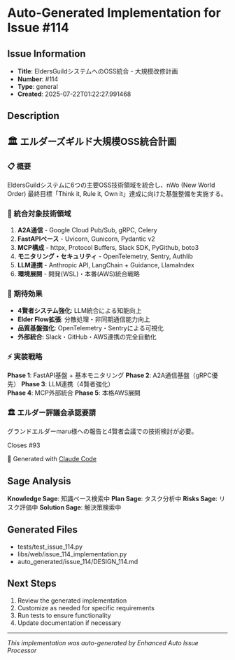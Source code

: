 # Auto-Generated Implementation for Issue #114

## Issue Information
- **Title**: EldersGuildシステムへのOSS統合 - 大規模改修計画
- **Number**: #114
- **Type**: general
- **Created**: 2025-07-22T01:22:27.991468

## Description
## 🏛️ エルダーズギルド大規模OSS統合計画

### 📋 概要
EldersGuildシステムに6つの主要OSS技術領域を統合し、nWo (New World Order) 最終目標「Think it, Rule it, Own it」達成に向けた基盤整備を実施する。

### 🎯 統合対象技術領域
1. **A2A通信** - Google Cloud Pub/Sub, gRPC, Celery
2. **FastAPIベース** - Uvicorn, Gunicorn, Pydantic v2  
3. **MCP構成** - httpx, Protocol Buffers, Slack SDK, PyGithub, boto3
4. **モニタリング・セキュリティ** - OpenTelemetry, Sentry, Authlib
5. **LLM連携** - Anthropic API, LangChain + Guidance, LlamaIndex
6. **環境展開** - 開発(WSL)・本番(AWS)統合戦略

### 🚀 期待効果
- **4賢者システム強化**: LLM統合による知能向上
- **Elder Flow拡張**: 分散処理・非同期通信能力向上  
- **品質基盤強化**: OpenTelemetry・Sentryによる可視化
- **外部統合**: Slack・GitHub・AWS連携の完全自動化

### ⚡ 実装戦略
**Phase 1**: FastAPI基盤 + 基本モニタリング
**Phase 2**: A2A通信基盤（gRPC優先）
**Phase 3**: LLM連携（4賢者強化）  
**Phase 4**: MCP外部統合
**Phase 5**: 本格AWS展開

### 🏛️ エルダー評議会承認要請
グランドエルダーmaru様への報告と4賢者会議での技術検討が必要。

Closes #93

🤖 Generated with [Claude Code](https://claude.ai/code)

## Sage Analysis
**Knowledge Sage**: 知識ベース検索中
**Plan Sage**: タスク分析中
**Risks Sage**: リスク評価中
**Solution Sage**: 解決策検索中

## Generated Files
- tests/test_issue_114.py
- libs/web/issue_114_implementation.py
- auto_generated/issue_114/DESIGN_114.md

## Next Steps
1. Review the generated implementation
2. Customize as needed for specific requirements
3. Run tests to ensure functionality
4. Update documentation if necessary

---
*This implementation was auto-generated by Enhanced Auto Issue Processor*
